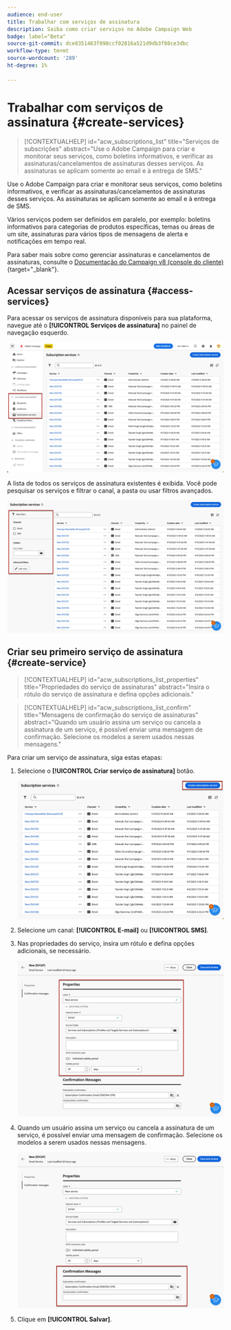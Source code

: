 ```yaml
---
audience: end-user
title: Trabalhar com serviços de assinatura
description: Saiba como criar serviços no Adobe Campaign Web
badge: label="Beta"
source-git-commit: dce8351463f898ccf02816a521d9db3f80ce3dbc
workflow-type: tm+mt
source-wordcount: '289'
ht-degree: 1%

---
```



# Trabalhar com serviços de assinatura {#create-services}

>[!CONTEXTUALHELP]
>id="acw_subscriptions_list"
>title="Serviços de subscrições"
>abstract="Use o Adobe Campaign para criar e monitorar seus serviços, como boletins informativos, e verificar as assinaturas/cancelamentos de assinaturas desses serviços. As assinaturas se aplicam somente ao email e à entrega de SMS."

Use o Adobe Campaign para criar e monitorar seus serviços, como boletins informativos, e verificar as assinaturas/cancelamentos de assinaturas desses serviços. As assinaturas se aplicam somente ao email e à entrega de SMS.

Vários serviços podem ser definidos em paralelo, por exemplo: boletins informativos para categorias de produtos específicas, temas ou áreas de um site, assinaturas para vários tipos de mensagens de alerta e notificações em tempo real.

Para saber mais sobre como gerenciar assinaturas e cancelamentos de assinaturas, consulte o [Documentação do Campaign v8 (console do cliente)](https://experienceleague.adobe.com/docs/campaign/campaign-v8/audience/subscriptions.html){target="_blank"}.

## Acessar serviços de assinatura {#access-services}

Para acessar os serviços de assinatura disponíveis para sua plataforma, navegue até o **[!UICONTROL Serviços de assinatura]** no painel de navegação esquerdo.

![](assets/service-list.png)

A lista de todos os serviços de assinatura existentes é exibida. Você pode pesquisar os serviços e filtrar o canal, a pasta ou usar filtros avançados.

![](assets/service-filters.png)

## Criar seu primeiro serviço de assinatura {#create-service}

>[!CONTEXTUALHELP]
>id="acw_subscriptions_list_properties"
>title="Propriedades do serviço de assinaturas"
>abstract="Insira o rótulo do serviço de assinatura e defina opções adicionais."

>[!CONTEXTUALHELP]
>id="acw_subscriptions_list_confirm"
>title="Mensagens de confirmação do serviço de assinaturas"
>abstract="Quando um usuário assina um serviço ou cancela a assinatura de um serviço, é possível enviar uma mensagem de confirmação. Selecione os modelos a serem usados nessas mensagens."


Para criar um serviço de assinatura, siga estas etapas:

1. Selecione o **[!UICONTROL Criar serviço de assinatura]** botão.

   ![](assets/service-create-button.png)

1. Selecione um canal: **[!UICONTROL E-mail]** ou **[!UICONTROL SMS]**.

1. Nas propriedades do serviço, insira um rótulo e defina opções adicionais, se necessário.

   ![](assets/service-create-properties.png)

1. Quando um usuário assina um serviço ou cancela a assinatura de um serviço, é possível enviar uma mensagem de confirmação. Selecione os modelos a serem usados nessas mensagens.

   ![](assets/service-create-confirmation-msg.png)

1. Clique em **[!UICONTROL Salvar]**.


